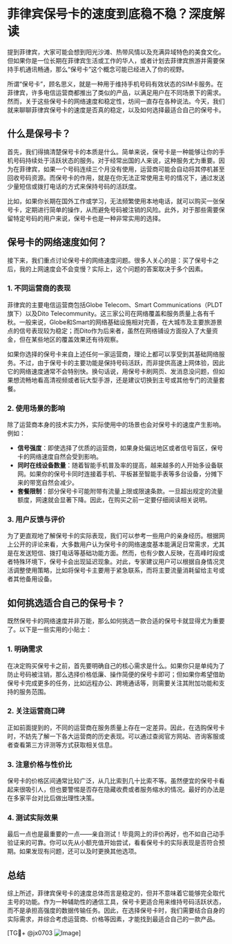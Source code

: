 # 菲律宾保号卡的速度到底稳不稳？深度解读

提到菲律宾，大家可能会想到阳光沙滩、热带风情以及充满异域特色的美食文化。但如果你是一位长期在菲律宾生活或工作的华人，或者计划去菲律宾旅游并需要保持手机通讯畅通，那么“保号卡”这个概念可能已经进入了你的视野。

所谓“保号卡”，顾名思义，就是一种用于维持手机号码有效状态的SIM卡服务。在菲律宾，许多电信运营商都推出了类似的产品，以满足用户在不同场景下的需求。然而，关于这些保号卡的网络速度和稳定性，坊间一直存在各种说法。今天，我们就来聊聊菲律宾保号卡的速度是否真的稳定，以及如何选择最适合自己的保号卡。

## 什么是保号卡？

首先，我们得搞清楚保号卡的本质是什么。简单来说，保号卡是一种能够让你的手机号码持续处于活跃状态的服务。对于经常出国的人来说，这种服务尤为重要。因为在菲律宾，如果一个号码连续三个月没有使用，运营商可能会自动将其停机甚至回收号码资源。而保号卡的作用，就是在你无法正常使用主号的情况下，通过发送少量短信或拨打电话的方式来保持号码的活跃度。

比如，如果你长期在国外工作或学习，无法频繁使用本地电话，就可以购买一张保号卡，定期进行简单的操作，从而避免号码被注销的风险。此外，对于那些需要保留特定号码的用户来说，保号卡也是一种非常实用的选择。

## 保号卡的网络速度如何？

接下来，我们重点讨论保号卡的网络速度问题。很多人关心的是：买了保号卡之后，我的上网速度会不会变慢？实际上，这个问题的答案取决于多个因素。

### 1. 不同运营商的表现

菲律宾的主要电信运营商包括Globe Telecom、Smart Communications（PLDT旗下）以及Dito Telecommunity。这三家公司在网络覆盖和服务质量上各有千秋。一般来说，Globe和Smart的网络基础设施相对完善，在大城市及主要旅游景点的信号表现较为稳定；而Dito作为后来者，虽然在网络铺设方面投入了大量资金，但在某些地区的覆盖效果还有待观察。

如果你选择的保号卡来自上述任何一家运营商，理论上都可以享受到其基础网络服务。不过，由于保号卡的主要功能是保持号码活跃，而非提供高速上网体验，因此它的网络速度通常不会特别快。换句话说，用保号卡刷网页、发消息没问题，但如果想流畅地看高清视频或者玩大型手游，还是建议切换到主号或其他专门的流量套餐。

### 2. 使用场景的影响

除了运营商本身的技术实力外，实际使用中的场景也会对保号卡的速度产生影响。例如：

- **信号强度**：即使选择了优质的运营商，如果身处偏远地区或者信号盲区，保号卡的网络速度自然会受到影响。
- **同时在线设备数量**：随着智能手机普及率的提高，越来越多的人开始多设备联网。如果你的保号卡同时连接着手机、平板甚至智能手表等多台设备，分摊下来的带宽自然会减少。
- **套餐限制**：部分保号卡可能附带有流量上限或限速条款。一旦超出规定的流量额度，网速就会显著下降。因此，在购买之前一定要仔细阅读相关说明。

### 3. 用户反馈与评价

为了更直观地了解保号卡的实际表现，我们可以参考一些用户的亲身经历。根据网上公开的评论来看，大多数用户认为保号卡的网络速度基本能满足日常需求，尤其是在发送短信、拨打电话等基础功能方面。然而，也有少数人反映，在高峰时段或者特殊环境下，保号卡会出现延迟现象。对此，专家建议用户可以根据自身情况灵活调整使用策略，比如将保号卡主要用于紧急联系，而将主要流量消耗留给主号或者其他备用设备。

## 如何挑选适合自己的保号卡？

既然保号卡的网络速度并非万能，那么如何挑选一款合适的保号卡就显得尤为重要了。以下是一些实用的小贴士：

### 1. 明确需求

在决定购买保号卡之前，首先要明确自己的核心需求是什么。如果你只是单纯为了防止号码被注销，那么选择价格低廉、操作简便的保号卡即可；但如果你希望借助保号卡完成更多的任务，比如远程办公、跨境通话等，则需要关注其附加功能和支持的服务范围。

### 2. 关注运营商口碑

正如前面提到的，不同的运营商在服务质量上存在一定差异。因此，在选购保号卡时，不妨先了解一下各大运营商的历史表现。可以通过查阅官方网站、咨询客服或者查看第三方评测等方式获取相关信息。

### 3. 注意价格与性价比

保号卡的价格区间通常比较广泛，从几比索到几十比索不等。虽然便宜的保号卡看起来很吸引人，但也要警惕是否存在隐藏收费或者服务缩水的情况。最好的办法是在多家平台对比后做出理性决策。

### 4. 测试实际效果

最后一点也是最重要的一点——亲自测试！毕竟网上的评价再好，也不如自己动手验证来的可靠。你可以先从小额充值开始尝试，看看保号卡的实际表现是否符合预期。如果发现有问题，还可以及时更换其他选项。

## 总结

综上所述，菲律宾保号卡的速度总体而言是稳定的，但并不意味着它能够完全取代主号的功能。作为一种辅助性的通信工具，保号卡更适合用来维持号码活跃状态，而不是承担高强度的数据传输任务。因此，在选择保号卡时，我们需要结合自身的实际需求，并综合考虑运营商、价格等因素，才能找到最适合自己的一款产品。

[TG💪+ @jx0703 ![Image](https://github.com/user-attachments/assets/dbca1d08-cadb-493c-b0ec-ad6f7a83f270)]